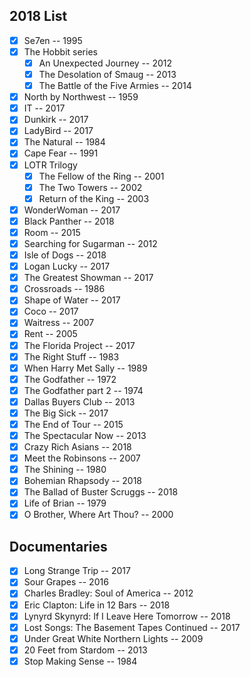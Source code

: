## 2018 List
- [x] Se7en -- 1995
- [x] The Hobbit series
	- [x] An Unexpected Journey -- 2012
	- [x] The Desolation of Smaug -- 2013
	- [x] The Battle of the Five Armies -- 2014
- [x] North by Northwest -- 1959
- [x] IT -- 2017
- [x] Dunkirk -- 2017
- [x] LadyBird -- 2017
- [x] The Natural -- 1984
- [x] Cape Fear -- 1991
- [x] LOTR Trilogy
	- [x] The Fellow of the Ring -- 2001
	- [x] The Two Towers -- 2002
	- [x] Return of the King -- 2003
- [x] WonderWoman -- 2017
- [x] Black Panther -- 2018
- [x] Room -- 2015
- [x] Searching for Sugarman -- 2012
- [x] Isle of Dogs -- 2018
- [x] Logan Lucky -- 2017
- [x] The Greatest Showman -- 2017
- [x] Crossroads -- 1986
- [x] Shape of Water -- 2017
- [x] Coco -- 2017
- [x] Waitress -- 2007
- [x] Rent -- 2005
- [x] The Florida Project -- 2017
- [x] The Right Stuff -- 1983
- [x] When Harry Met Sally -- 1989
- [x] The Godfather -- 1972
- [x] The Godfather part 2 -- 1974
- [x] Dallas Buyers Club -- 2013
- [x] The Big Sick -- 2017
- [x] The End of Tour -- 2015
- [x] The Spectacular Now -- 2013
- [x] Crazy Rich Asians -- 2018
- [x] Meet the Robinsons -- 2007
- [x] The Shining -- 1980
- [x] Bohemian Rhapsody -- 2018
- [x] The Ballad of Buster Scruggs -- 2018
- [x] Life of Brian -- 1979
- [x] O Brother, Where Art Thou? -- 2000

## Documentaries
- [x] Long Strange Trip -- 2017
- [x] Sour Grapes -- 2016
- [x] Charles Bradley: Soul of America -- 2012
- [x] Eric Clapton: Life in 12 Bars -- 2018
- [x] Lynyrd Skynyrd: If I Leave Here Tomorrow -- 2018
- [x] Lost Songs: The Basement Tapes Continued -- 2017
- [x] Under Great White Northern Lights -- 2009
- [x] 20 Feet from Stardom -- 2013
- [x] Stop Making Sense -- 1984